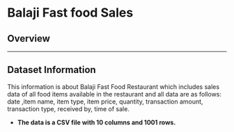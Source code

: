 # **Balaji Fast food Sales**  

## **Overview**  

---

## **Dataset Information**  
This information is about Balaji Fast Food Restaurant which includes sales data of all food items available in the restaurant and all data are as follows: date ,item name, item type, item price, quantity, transaction amount, transaction type, received by, time of sale.
  
- **The data is a CSV file with 10 columns and 1001 rows.**  